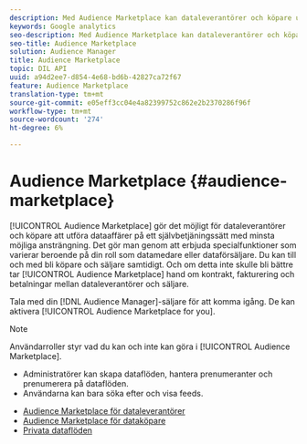 ```yaml
---
description: Med Audience Marketplace kan dataleverantörer och köpare utföra dataaffärer på ett självbetjäningssätt med minsta möjliga ansträngning. Det gör man genom att erbjuda specialfunktioner som varierar beroende på din roll som datamedare eller dataförsäljare. Du kan till och med bli köpare och säljare samtidigt. Och om detta inte skulle bli bättre tar Audience Marketplace hand om kontrakt, fakturering och betalningar mellan dataproviders och säljare.
keywords: Google analytics
seo-description: Med Audience Marketplace kan dataleverantörer och köpare utföra dataaffärer på ett självbetjäningssätt med minsta möjliga ansträngning. Det gör man genom att erbjuda specialfunktioner som varierar beroende på din roll som datamedare eller dataförsäljare. Du kan till och med bli köpare och säljare samtidigt. Och om detta inte skulle bli bättre tar Audience Marketplace hand om kontrakt, fakturering och betalningar mellan dataproviders och säljare.
seo-title: Audience Marketplace
solution: Audience Manager
title: Audience Marketplace
topic: DIL API
uuid: a94d2ee7-d854-4e68-bd6b-42827ca72f67
feature: Audience Marketplace
translation-type: tm+mt
source-git-commit: e05eff3cc04e4a82399752c862e2b2370286f96f
workflow-type: tm+mt
source-wordcount: '274'
ht-degree: 6%

---
```



# Audience Marketplace {#audience-marketplace}

[!UICONTROL Audience Marketplace] gör det möjligt för dataleverantörer och köpare att utföra dataaffärer på ett självbetjäningssätt med minsta möjliga ansträngning. Det gör man genom att erbjuda specialfunktioner som varierar beroende på din roll som datamedare eller dataförsäljare. Du kan till och med bli köpare och säljare samtidigt. Och om detta inte skulle bli bättre tar [!UICONTROL Audience Marketplace] hand om kontrakt, fakturering och betalningar mellan dataleverantörer och säljare.

Tala med din [!DNL Audience Manager]-säljare för att komma igång. De kan aktivera [!UICONTROL Audience Marketplace for you].

>[!NOTE]
>
>Användarroller styr vad du kan och inte kan göra i [!UICONTROL Audience Marketplace].
>
> * Administratörer kan skapa dataflöden, hantera prenumeranter och prenumerera på dataflöden.
> * Användarna kan bara söka efter och visa feeds.


* [Audience Marketplace för dataleverantörer](/help/using/features/audience-marketplace/marketplace-data-providers/marketplace-data-providers.md)
* [Audience Marketplace för dataköpare](/help/using/features/audience-marketplace/marketplace-data-buyers/marketplace-data-buyers.md)
* [Privata dataflöden](/help/using/features/audience-marketplace/marketplace-private-feeds.md)
